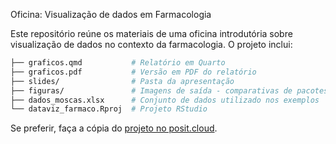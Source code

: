 Oficina: Visualização de dados em Farmacologia

Este repositório reúne os materiais de uma oficina introdutória sobre visualização de dados no contexto da farmacologia. O projeto inclui:
```bash
├── graficos.qmd           # Relatório em Quarto
├── graficos.pdf           # Versão em PDF do relatório
├── slides/                # Pasta da apresentação
├── figuras/               # Imagens de saída - comparativas de pacotes de visualização
├── dados_moscas.xlsx      # Conjunto de dados utilizado nos exemplos
└── dataviz_farmaco.Rproj  # Projeto RStudio
```
Se preferir, faça a cópia do [projeto no posit.cloud](https://posit.cloud/content/10571957).
